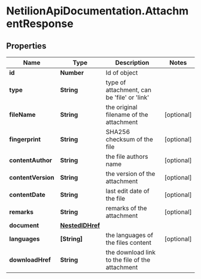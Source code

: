 # NetilionApiDocumentation.AttachmentResponse

## Properties
Name | Type | Description | Notes
------------ | ------------- | ------------- | -------------
**id** | **Number** | Id of object | 
**type** | **String** | type of attachment, can be &#x27;file&#x27; or &#x27;link&#x27; | 
**fileName** | **String** | the original filename of the attachment | [optional] 
**fingerprint** | **String** | SHA256 checksum of the file | [optional] 
**contentAuthor** | **String** | the file authors name | [optional] 
**contentVersion** | **String** | the version of the attachment | [optional] 
**contentDate** | **String** | last edit date of the file | [optional] 
**remarks** | **String** | remarks of the attachment | [optional] 
**document** | [**NestedIDHref**](NestedIDHref.md) |  | 
**languages** | **[String]** | the languages of the files content | [optional] 
**downloadHref** | **String** | the download link to the file of the attachment | 

